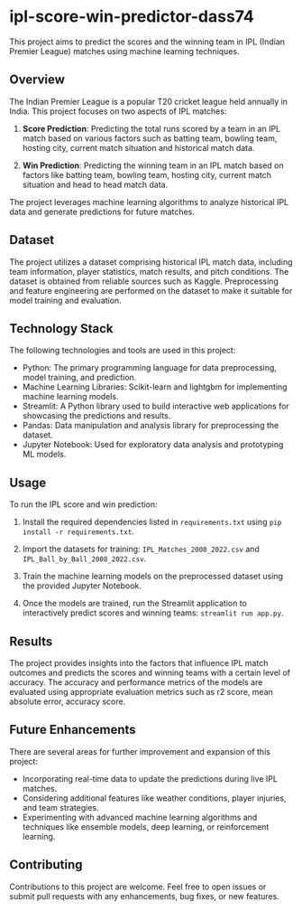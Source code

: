 # ipl-score-win-predictor-dass74

This project aims to predict the scores and the winning team in IPL (Indian Premier League) matches using machine learning techniques.

## Overview

The Indian Premier League is a popular T20 cricket league held annually in India. This project focuses on two aspects of IPL matches:

1. **Score Prediction**: Predicting the total runs scored by a team in an IPL match based on various factors such as batting team, bowling team, hosting city, current match situation and historical match data.

2. **Win Prediction**: Predicting the winning team in an IPL match based on factors like batting team, bowling team, hosting city, current match situation and head to head match data.

The project leverages machine learning algorithms to analyze historical IPL data and generate predictions for future matches.

## Dataset

The project utilizes a dataset comprising historical IPL match data, including team information, player statistics, match results, and pitch conditions. The dataset is obtained from reliable sources such as Kaggle. Preprocessing and feature engineering are performed on the dataset to make it suitable for model training and evaluation.

## Technology Stack

The following technologies and tools are used in this project:

- Python: The primary programming language for data preprocessing, model training, and prediction.
- Machine Learning Libraries: Scikit-learn and lightgbm for implementing machine learning models.
- Streamlit: A Python library used to build interactive web applications for showcasing the predictions and results.
- Pandas: Data manipulation and analysis library for preprocessing the dataset.
- Jupyter Notebook: Used for exploratory data analysis and prototyping ML models.

## Usage

To run the IPL score and win prediction:

1. Install the required dependencies listed in `requirements.txt` using `pip install -r requirements.txt`.

2. Import the datasets for training: `IPL_Matches_2008_2022.csv` and `IPL_Ball_by_Ball_2008_2022.csv`.

3. Train the machine learning models on the preprocessed dataset using the provided Jupyter Notebook.

4. Once the models are trained, run the Streamlit application to interactively predict scores and winning teams: `streamlit run app.py`.

## Results

The project provides insights into the factors that influence IPL match outcomes and predicts the scores and winning teams with a certain level of accuracy. The accuracy and performance metrics of the models are evaluated using appropriate evaluation metrics such as r2 score, mean absolute error, accuracy score.

## Future Enhancements

There are several areas for further improvement and expansion of this project:

- Incorporating real-time data to update the predictions during live IPL matches.
- Considering additional features like weather conditions, player injuries, and team strategies.
- Experimenting with advanced machine learning algorithms and techniques like ensemble models, deep learning, or reinforcement learning.

## Contributing

Contributions to this project are welcome. Feel free to open issues or submit pull requests with any enhancements, bug fixes, or new features.